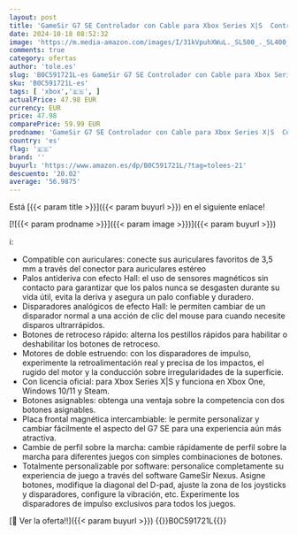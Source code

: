 ```yaml
---
layout: post
title: 'GameSir G7 SE Controlador con Cable para Xbox Series X|S  Controlador Xbox con Joystick con Sensor de Efecto Hall  Funciona con Xbox One y Windows 10/11  con Licencia Oficial para Xbox'
date: 2024-10-18 08:52:32
image: 'https://m.media-amazon.com/images/I/31kVpuhXWuL._SL500_._SL400_.jpg'
comments: true
category: ofertas
author: 'tole.es'
slug: 'B0C591721L-es GameSir G7 SE Controlador con Cable para Xbox Series X|S...'
sku: 'B0C591721L-es'
tags: [ 'xbox','🇪🇸', ]
actualPrice: 47.98 EUR
currency: EUR
price: 47.98
comparePrice: 59.99 EUR
prodname: 'GameSir G7 SE Controlador con Cable para Xbox Series X|S  Controlador Xbox con Joystick con Sensor de Efecto Hall  Funciona con Xbox One y Windows 10/11  con Licencia Oficial para Xbox'
country: 'es'
flag: '🇪🇸'
brand: ''
buyurl: 'https://www.amazon.es/dp/B0C591721L/?tag=tolees-21'
descuento: '20.02'
average: '56.9875'
---
```


Está [{{< param title >}}]({{< param buyurl >}}) en el siguiente enlace!

[![{{< param prodname >}}]({{< param image >}})]({{< param buyurl >}})

ℹ️:

- Compatible con auriculares: conecte sus auriculares favoritos de 3,5 mm a través del conector para auriculares estéreo
- Palos antideriva con efecto Hall: el uso de sensores magnéticos sin contacto para garantizar que los palos nunca se desgasten durante su vida útil, evita la deriva y asegura un palo confiable y duradero.
- Disparadores analógicos de efecto Hall: le permiten cambiar de un disparador normal a una acción de clic del mouse para cuando necesite disparos ultrarrápidos.
- Botones de retroceso rápido: alterna los pestillos rápidos para habilitar o deshabilitar los botones de retroceso.
- Motores de doble estruendo: con los disparadores de impulso, experimente la retroalimentación real y precisa de los impactos, el rugido del motor y la conducción sobre irregularidades de la superficie.
- Con licencia oficial: para Xbox Series X|S y funciona en Xbox One, Windows 10/11 y Steam.
- Botones asignables: obtenga una ventaja sobre la competencia con dos botones asignables.
- Placa frontal magnética intercambiable: le permite personalizar y cambiar fácilmente el aspecto del G7 SE para una experiencia aún más atractiva.
- Cambie de perfil sobre la marcha: cambie rápidamente de perfil sobre la marcha para diferentes juegos con simples combinaciones de botones.
- Totalmente personalizable por software: personalice completamente su experiencia de juego a través del software GameSir Nexus. Asigne botones, modifique la diagonal del D-pad, ajuste la zona de los joysticks y disparadores, configure la vibración, etc. Experimente los disparadores de impulso exclusivos para todos los juegos.

[🛒 Ver la oferta!!]({{< param buyurl >}})
{{<world>}}B0C591721L{{</world>}}
